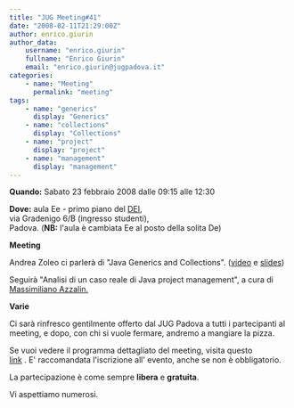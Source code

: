 ```yaml
---
title: "JUG Meeting#41"
date: "2008-02-11T21:29:00Z"
author: enrico.giurin
author_data:
    username: "enrico.giurin"
    fullname: "Enrico Giurin"
    email: "enrico.giurin@jugpadova.it"
categories:
    - name: "Meeting"
      permalink: "meeting"
tags:
    - name: "generics"
      display: "Generics"
    - name: "collections"
      display: "Collections"
    - name: "project"
      display: "project"
    - name: "management"
      display: "management"
---
```


**Quando:** Sabato 23 febbraio 2008 dalle 09:15 alle 12:30

**Dove:** aula Ee - primo piano del [DEI](http://www.dei.unipd.it),\
via Gradenigo 6/B (ingresso studenti),\
Padova. (**NB:** l'aula è cambiata Ee al posto della solita De)

**Meeting**

Andrea Zoleo ci parlerà di "Java Generics and Collections".
([video](http://www.archive.org/details/JavaGenericsAndCollections) e
[slides](http://www.jugpadova.it/files/JUGPD41_Zoleo_Generics.pdf))

Seguirà "Analisi di un caso reale di Java project management", a cura
di\
<a href="mailto:amax@libero.it" title="Invia e-mail">Massimiliano
Azzalin.</a>

**Varie**

Ci sarà rinfresco gentilmente offerto dal JUG Padova a tutti i
partecipanti al meeting, e dopo, con chi si vuole fermare, andremo a
mangiare la pizza.

Se vuoi vedere il programma dettagliato del meeting, visita questo\
<a href="http://www.jugevents.org/jugevents/event/show.html?id=1175">link</a>
. E' raccomandata l'iscrizione all' evento, anche se non è obbligatorio.

La partecipazione è come sempre **libera** e **gratuita**.

Vi aspettiamo numerosi.
